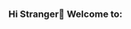 ### Hi Stranger👋 Welcome to: 

<!--
**MerioUwUITT/MerioUwUITT** is a ✨ _special_ ✨ repository because its `README.md` (this file) appears on your GitHub profile.

Here are some ideas to get you started:

- 🔭 I’m currently studying on Instituto Tecnológico de Tijuana
- 🌱 I’m currently learning to get started on GithubPRO
- 👯 I’m looking to collaborate on any type of programming stuff
- 💬 Ask me about Naruto, I really lover Naruto
- 📫 How to reach me: 
- ⚡ Fun fact: ...
-->
